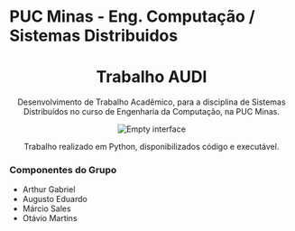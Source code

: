 # PUC Minas - Eng. Computação / Sistemas Distribuidos
<h1 align="center">Trabalho AUDI</h1>
<p align="center">Desenvolvimento de Trabalho Acadêmico, para a disciplina de Sistemas Distribuídos no curso de Engenharia da Computação, na PUC Minas.</p>

<p align="center">
    <img src="https://i.imgur.com/qg1SO1P.png" alt="Empty interface">
</p>
<p align="center">Trabalho realizado em Python, disponibilizados código e executável.</p>

### Componentes do Grupo
 - Arthur Gabriel
 - Augusto Eduardo
 - Márcio Sales
 - Otávio Martins
